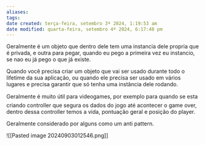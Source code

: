 ```yaml
---
aliases: 
tags: 
date created: terça-feira, setembro 3º 2024, 1:19:53 am
date modified: quarta-feira, setembro 4º 2024, 6:17:48 pm
---
```

Geralmente é um objeto que dentro dele tem uma instancia dele propria que é privada, e outra para pegar, quando eu pego a primeira vez eu instancio, se nao eu já pego o que já existe.

Quando você precisa criar um objeto que vai ser usado durante todo o lifetime da sua aplicação, ou quando ele precisa ser usado em vários lugares e precisa garantir que só tenha uma instância dele rodando.

Geralmente é muito útil para videogames, por exemplo para quando se esta criando controller que segura os dados do jogo até acontecer o game over, dentro dessa controller temos a vida, pontuação geral e posição do player.

Geralmente considerado por alguns como um anti pattern.

![[Pasted image 20240903012546.png]]